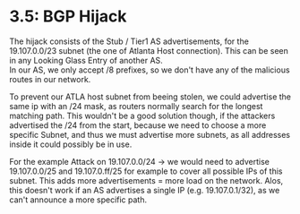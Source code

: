 # 3.5: BGP Hijack

The hijack consists of the Stub / Tier1 AS advertisements, for the 19.107.0.0/23 subnet (the one of Atlanta Host connection). This can be seen in any Looking Glass Entry of another AS. \
In our AS, we only accept /8 prefixes, so we don't have any of the malicious routes in our network.

To prevent our ATLA host subnet from beeing stolen, we could advertise the same ip with an /24 mask, as routers normally search for the longest matching path. This wouldn't be a good solution though, if the attackers advertised the /24 from the start, because we need to choose a more specific Subnet, and thus we must advertise more subnets, as all addresses inside it could possibly be in use.

For the example Attack on 19.107.0.0/24 -> we would need to advertise 19.107.0.0/25 and 19.107.0.ff/25 for example to cover all possible IPs of this subnet. This adds more advertisements = more load on the network. Alos, this doesn't work if an AS advertises a single IP (e.g. 19.107.0.1/32), as we can't announce a more specific path.